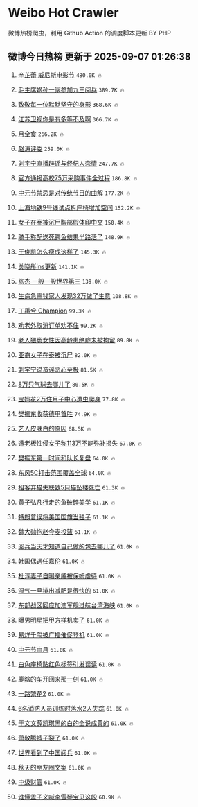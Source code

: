 # Weibo Hot Crawler 



微博热榜爬虫，利用 Github Action 的调度脚本更新 BY PHP 


## 微博今日热榜 更新于 2025-09-07 01:26:38 
1. [辛芷蕾 威尼斯电影节](https://s.weibo.com/weibo?q=%E8%BE%9B%E8%8A%B7%E8%95%BE%20%E5%A8%81%E5%B0%BC%E6%96%AF%E7%94%B5%E5%BD%B1%E8%8A%82&t=31&band_rank=1&Refer=top) `480.0K 🔥` 

1. [毛主席嫡孙一家参加九三阅兵](https://s.weibo.com/weibo?q=%23%E6%AF%9B%E4%B8%BB%E5%B8%AD%E5%AB%A1%E5%AD%99%E4%B8%80%E5%AE%B6%E5%8F%82%E5%8A%A0%E4%B9%9D%E4%B8%89%E9%98%85%E5%85%B5%23&t=31&band_rank=2&Refer=top) `389.7K 🔥` 

1. [致敬每一位默默坚守的身影](https://s.weibo.com/weibo?q=%23%E8%87%B4%E6%95%AC%E6%AF%8F%E4%B8%80%E4%BD%8D%E9%BB%98%E9%BB%98%E5%9D%9A%E5%AE%88%E7%9A%84%E8%BA%AB%E5%BD%B1%23&t=31&band_rank=3&Refer=top) `368.6K 🔥` 

1. [江苏卫视你是有多等不及啊](https://s.weibo.com/weibo?q=%E6%B1%9F%E8%8B%8F%E5%8D%AB%E8%A7%86%E4%BD%A0%E6%98%AF%E6%9C%89%E5%A4%9A%E7%AD%89%E4%B8%8D%E5%8F%8A%E5%95%8A&t=31&band_rank=4&Refer=top) `366.7K 🔥` 

1. [月全食](https://s.weibo.com/weibo?q=%E6%9C%88%E5%85%A8%E9%A3%9F&t=31&band_rank=5&Refer=top) `266.2K 🔥` 

1. [赵涛评委](https://s.weibo.com/weibo?q=%E8%B5%B5%E6%B6%9B%E8%AF%84%E5%A7%94&t=31&band_rank=6&Refer=top) `259.0K 🔥` 

1. [刘宇宁直播辟谣与经纪人恋情](https://s.weibo.com/weibo?q=%23%E5%88%98%E5%AE%87%E5%AE%81%E7%9B%B4%E6%92%AD%E8%BE%9F%E8%B0%A3%E4%B8%8E%E7%BB%8F%E7%BA%AA%E4%BA%BA%E6%81%8B%E6%83%85%23&t=31&band_rank=7&Refer=top) `247.7K 🔥` 

1. [官方通报高校75万采购事件全过程](https://s.weibo.com/weibo?q=%23%E5%AE%98%E6%96%B9%E9%80%9A%E6%8A%A5%E9%AB%98%E6%A0%A175%E4%B8%87%E9%87%87%E8%B4%AD%E4%BA%8B%E4%BB%B6%E5%85%A8%E8%BF%87%E7%A8%8B%23&t=31&band_rank=8&Refer=top) `186.8K 🔥` 

1. [中元节禁忌是对传统节日的曲解](https://s.weibo.com/weibo?q=%23%E4%B8%AD%E5%85%83%E8%8A%82%E7%A6%81%E5%BF%8C%E6%98%AF%E5%AF%B9%E4%BC%A0%E7%BB%9F%E8%8A%82%E6%97%A5%E7%9A%84%E6%9B%B2%E8%A7%A3%23&t=31&band_rank=9&Refer=top) `177.2K 🔥` 

1. [上海地铁9号线试点拆座椅增加空间](https://s.weibo.com/weibo?q=%23%E4%B8%8A%E6%B5%B7%E5%9C%B0%E9%93%819%E5%8F%B7%E7%BA%BF%E8%AF%95%E7%82%B9%E6%8B%86%E5%BA%A7%E6%A4%85%E5%A2%9E%E5%8A%A0%E7%A9%BA%E9%97%B4%23&t=31&band_rank=10&Refer=top) `152.2K 🔥` 

1. [女子在泰被沉尸胸部假体印中文](https://s.weibo.com/weibo?q=%23%E5%A5%B3%E5%AD%90%E5%9C%A8%E6%B3%B0%E8%A2%AB%E6%B2%89%E5%B0%B8%E8%83%B8%E9%83%A8%E5%81%87%E4%BD%93%E5%8D%B0%E4%B8%AD%E6%96%87%23&t=31&band_rank=11&Refer=top) `150.4K 🔥` 

1. [骑手称配送死鳄鱼结果半路活了](https://s.weibo.com/weibo?q=%23%E9%AA%91%E6%89%8B%E7%A7%B0%E9%85%8D%E9%80%81%E6%AD%BB%E9%B3%84%E9%B1%BC%E7%BB%93%E6%9E%9C%E5%8D%8A%E8%B7%AF%E6%B4%BB%E4%BA%86%23&t=31&band_rank=12&Refer=top) `148.9K 🔥` 

1. [王俊凯怎么瘦成这样了](https://s.weibo.com/weibo?q=%E7%8E%8B%E4%BF%8A%E5%87%AF%E6%80%8E%E4%B9%88%E7%98%A6%E6%88%90%E8%BF%99%E6%A0%B7%E4%BA%86&t=31&band_rank=13&Refer=top) `145.3K 🔥` 

1. [关晓彤ins更新](https://s.weibo.com/weibo?q=%E5%85%B3%E6%99%93%E5%BD%A4ins%E6%9B%B4%E6%96%B0&t=31&band_rank=14&Refer=top) `141.1K 🔥` 

1. [张杰 一般一般世界第三](https://s.weibo.com/weibo?q=%E5%BC%A0%E6%9D%B0%20%E4%B8%80%E8%88%AC%E4%B8%80%E8%88%AC%E4%B8%96%E7%95%8C%E7%AC%AC%E4%B8%89&t=31&band_rank=15&Refer=top) `139.0K 🔥` 

1. [生病急需钱家人发现32万做了生意](https://s.weibo.com/weibo?q=%23%E7%94%9F%E7%97%85%E6%80%A5%E9%9C%80%E9%92%B1%E5%AE%B6%E4%BA%BA%E5%8F%91%E7%8E%B032%E4%B8%87%E5%81%9A%E4%BA%86%E7%94%9F%E6%84%8F%23&t=31&band_rank=16&Refer=top) `108.8K 🔥` 

1. [丁禹兮 Champion](https://s.weibo.com/weibo?q=%E4%B8%81%E7%A6%B9%E5%85%AE%20Champion&t=31&band_rank=17&Refer=top) `99.3K 🔥` 

1. [劝老外取消订单劝不住](https://s.weibo.com/weibo?q=%23%E5%8A%9D%E8%80%81%E5%A4%96%E5%8F%96%E6%B6%88%E8%AE%A2%E5%8D%95%E5%8A%9D%E4%B8%8D%E4%BD%8F%23&t=31&band_rank=18&Refer=top) `99.2K 🔥` 

1. [老人猥亵女性因高龄患绝症未被拘留](https://s.weibo.com/weibo?q=%23%E8%80%81%E4%BA%BA%E7%8C%A5%E4%BA%B5%E5%A5%B3%E6%80%A7%E5%9B%A0%E9%AB%98%E9%BE%84%E6%82%A3%E7%BB%9D%E7%97%87%E6%9C%AA%E8%A2%AB%E6%8B%98%E7%95%99%23&t=31&band_rank=19&Refer=top) `89.8K 🔥` 

1. [亚裔女子在泰被沉尸](https://s.weibo.com/weibo?q=%23%E4%BA%9A%E8%A3%94%E5%A5%B3%E5%AD%90%E5%9C%A8%E6%B3%B0%E8%A2%AB%E6%B2%89%E5%B0%B8%23&t=31&band_rank=20&Refer=top) `82.0K 🔥` 

1. [刘宇宁说造谣恶心至极](https://s.weibo.com/weibo?q=%23%E5%88%98%E5%AE%87%E5%AE%81%E8%AF%B4%E9%80%A0%E8%B0%A3%E6%81%B6%E5%BF%83%E8%87%B3%E6%9E%81%23&t=31&band_rank=21&Refer=top) `81.5K 🔥` 

1. [8万只气球去哪儿了](https://s.weibo.com/weibo?q=%238%E4%B8%87%E5%8F%AA%E6%B0%94%E7%90%83%E5%8E%BB%E5%93%AA%E5%84%BF%E4%BA%86%23&t=31&band_rank=22&Refer=top) `80.5K 🔥` 

1. [宝妈花2万住月子中心遭虫爬身](https://s.weibo.com/weibo?q=%23%E5%AE%9D%E5%A6%88%E8%8A%B12%E4%B8%87%E4%BD%8F%E6%9C%88%E5%AD%90%E4%B8%AD%E5%BF%83%E9%81%AD%E8%99%AB%E7%88%AC%E8%BA%AB%23&t=31&band_rank=23&Refer=top) `77.8K 🔥` 

1. [樊振东收获德甲首胜](https://s.weibo.com/weibo?q=%23%E6%A8%8A%E6%8C%AF%E4%B8%9C%E6%94%B6%E8%8E%B7%E5%BE%B7%E7%94%B2%E9%A6%96%E8%83%9C%23&t=31&band_rank=24&Refer=top) `74.9K 🔥` 

1. [艺人皮肤白的原因](https://s.weibo.com/weibo?q=%23%E8%89%BA%E4%BA%BA%E7%9A%AE%E8%82%A4%E7%99%BD%E7%9A%84%E5%8E%9F%E5%9B%A0%23&t=31&band_rank=25&Refer=top) `68.5K 🔥` 

1. [遭老板性侵女子称113万不能弥补损失](https://s.weibo.com/weibo?q=%23%E9%81%AD%E8%80%81%E6%9D%BF%E6%80%A7%E4%BE%B5%E5%A5%B3%E5%AD%90%E7%A7%B0113%E4%B8%87%E4%B8%8D%E8%83%BD%E5%BC%A5%E8%A1%A5%E6%8D%9F%E5%A4%B1%23&t=31&band_rank=26&Refer=top) `67.0K 🔥` 

1. [樊振东第一时间和队长复盘](https://s.weibo.com/weibo?q=%23%E6%A8%8A%E6%8C%AF%E4%B8%9C%E7%AC%AC%E4%B8%80%E6%97%B6%E9%97%B4%E5%92%8C%E9%98%9F%E9%95%BF%E5%A4%8D%E7%9B%98%23&t=31&band_rank=27&Refer=top) `64.0K 🔥` 

1. [东风5C打击范围覆盖全球](https://s.weibo.com/weibo?q=%23%E4%B8%9C%E9%A3%8E5C%E6%89%93%E5%87%BB%E8%8C%83%E5%9B%B4%E8%A6%86%E7%9B%96%E5%85%A8%E7%90%83%23&t=31&band_rank=28&Refer=top) `64.0K 🔥` 

1. [租客弃猫失联致5只猫坠楼死亡](https://s.weibo.com/weibo?q=%23%E7%A7%9F%E5%AE%A2%E5%BC%83%E7%8C%AB%E5%A4%B1%E8%81%94%E8%87%B45%E5%8F%AA%E7%8C%AB%E5%9D%A0%E6%A5%BC%E6%AD%BB%E4%BA%A1%23&t=31&band_rank=29&Refer=top) `61.3K 🔥` 

1. [黄子弘凡行走的鱼破碎美学](https://s.weibo.com/weibo?q=%E9%BB%84%E5%AD%90%E5%BC%98%E5%87%A1%E8%A1%8C%E8%B5%B0%E7%9A%84%E9%B1%BC%E7%A0%B4%E7%A2%8E%E7%BE%8E%E5%AD%A6&t=31&band_rank=30&Refer=top) `61.1K 🔥` 

1. [特朗普误将美国国旗当毯子](https://s.weibo.com/weibo?q=%23%E7%89%B9%E6%9C%97%E6%99%AE%E8%AF%AF%E5%B0%86%E7%BE%8E%E5%9B%BD%E5%9B%BD%E6%97%97%E5%BD%93%E6%AF%AF%E5%AD%90%23&t=31&band_rank=31&Refer=top) `61.1K 🔥` 

1. [魏大勋抱赵今麦投篮](https://s.weibo.com/weibo?q=%23%E9%AD%8F%E5%A4%A7%E5%8B%8B%E6%8A%B1%E8%B5%B5%E4%BB%8A%E9%BA%A6%E6%8A%95%E7%AF%AE%23&t=31&band_rank=32&Refer=top) `61.1K 🔥` 

1. [阅兵当天才知道自己做的包去哪儿了](https://s.weibo.com/weibo?q=%23%E9%98%85%E5%85%B5%E5%BD%93%E5%A4%A9%E6%89%8D%E7%9F%A5%E9%81%93%E8%87%AA%E5%B7%B1%E5%81%9A%E7%9A%84%E5%8C%85%E5%8E%BB%E5%93%AA%E5%84%BF%E4%BA%86%23&t=31&band_rank=33&Refer=top) `61.0K 🔥` 

1. [韩国偶遇任嘉伦](https://s.weibo.com/weibo?q=%23%E9%9F%A9%E5%9B%BD%E5%81%B6%E9%81%87%E4%BB%BB%E5%98%89%E4%BC%A6%23&t=31&band_rank=34&Refer=top) `61.0K 🔥` 

1. [杜淳妻子自曝亲戚被保姆虐待](https://s.weibo.com/weibo?q=%23%E6%9D%9C%E6%B7%B3%E5%A6%BB%E5%AD%90%E8%87%AA%E6%9B%9D%E4%BA%B2%E6%88%9A%E8%A2%AB%E4%BF%9D%E5%A7%86%E8%99%90%E5%BE%85%23&t=31&band_rank=35&Refer=top) `61.0K 🔥` 

1. [湿气一旦排出减肥是很快的](https://s.weibo.com/weibo?q=%E6%B9%BF%E6%B0%94%E4%B8%80%E6%97%A6%E6%8E%92%E5%87%BA%E5%87%8F%E8%82%A5%E6%98%AF%E5%BE%88%E5%BF%AB%E7%9A%84&t=31&band_rank=36&Refer=top) `61.0K 🔥` 

1. [东部战区回应加澳军舰过航台湾海峡](https://s.weibo.com/weibo?q=%23%E4%B8%9C%E9%83%A8%E6%88%98%E5%8C%BA%E5%9B%9E%E5%BA%94%E5%8A%A0%E6%BE%B3%E5%86%9B%E8%88%B0%E8%BF%87%E8%88%AA%E5%8F%B0%E6%B9%BE%E6%B5%B7%E5%B3%A1%23&t=31&band_rank=37&Refer=top) `61.0K 🔥` 

1. [曝男明星把甲方样机卖了](https://s.weibo.com/weibo?q=%E6%9B%9D%E7%94%B7%E6%98%8E%E6%98%9F%E6%8A%8A%E7%94%B2%E6%96%B9%E6%A0%B7%E6%9C%BA%E5%8D%96%E4%BA%86&t=31&band_rank=38&Refer=top) `61.0K 🔥` 

1. [易烊千玺被广播催促登机](https://s.weibo.com/weibo?q=%E6%98%93%E7%83%8A%E5%8D%83%E7%8E%BA%E8%A2%AB%E5%B9%BF%E6%92%AD%E5%82%AC%E4%BF%83%E7%99%BB%E6%9C%BA&t=31&band_rank=39&Refer=top) `61.0K 🔥` 

1. [中元节血月](https://s.weibo.com/weibo?q=%23%E4%B8%AD%E5%85%83%E8%8A%82%E8%A1%80%E6%9C%88%23&t=31&band_rank=40&Refer=top) `61.0K 🔥` 

1. [白色座椅贴红色标签引发误读](https://s.weibo.com/weibo?q=%23%E7%99%BD%E8%89%B2%E5%BA%A7%E6%A4%85%E8%B4%B4%E7%BA%A2%E8%89%B2%E6%A0%87%E7%AD%BE%E5%BC%95%E5%8F%91%E8%AF%AF%E8%AF%BB%23&t=31&band_rank=41&Refer=top) `61.0K 🔥` 

1. [鹿晗的车开回来那一刻](https://s.weibo.com/weibo?q=%E9%B9%BF%E6%99%97%E7%9A%84%E8%BD%A6%E5%BC%80%E5%9B%9E%E6%9D%A5%E9%82%A3%E4%B8%80%E5%88%BB&t=31&band_rank=42&Refer=top) `61.0K 🔥` 

1. [一路繁花2](https://s.weibo.com/weibo?q=%23%E4%B8%80%E8%B7%AF%E7%B9%81%E8%8A%B12%23&t=31&band_rank=43&Refer=top) `61.0K 🔥` 

1. [6名消防人员训练时落水2人失踪](https://s.weibo.com/weibo?q=%236%E5%90%8D%E6%B6%88%E9%98%B2%E4%BA%BA%E5%91%98%E8%AE%AD%E7%BB%83%E6%97%B6%E8%90%BD%E6%B0%B42%E4%BA%BA%E5%A4%B1%E8%B8%AA%23&t=31&band_rank=44&Refer=top) `61.0K 🔥` 

1. [于文文薛凯琪黑的白的全说成黄的](https://s.weibo.com/weibo?q=%E4%BA%8E%E6%96%87%E6%96%87%E8%96%9B%E5%87%AF%E7%90%AA%E9%BB%91%E7%9A%84%E7%99%BD%E7%9A%84%E5%85%A8%E8%AF%B4%E6%88%90%E9%BB%84%E7%9A%84&t=31&band_rank=45&Refer=top) `61.0K 🔥` 

1. [萧敬腾裤子裂了](https://s.weibo.com/weibo?q=%23%E8%90%A7%E6%95%AC%E8%85%BE%E8%A3%A4%E5%AD%90%E8%A3%82%E4%BA%86%23&t=31&band_rank=46&Refer=top) `61.0K 🔥` 

1. [世界看到了中国阅兵](https://s.weibo.com/weibo?q=%23%E4%B8%96%E7%95%8C%E7%9C%8B%E5%88%B0%E4%BA%86%E4%B8%AD%E5%9B%BD%E9%98%85%E5%85%B5%23&t=31&band_rank=47&Refer=top) `61.0K 🔥` 

1. [秋天的朋友圈文案](https://s.weibo.com/weibo?q=%23%E7%A7%8B%E5%A4%A9%E7%9A%84%E6%9C%8B%E5%8F%8B%E5%9C%88%E6%96%87%E6%A1%88%23&t=31&band_rank=48&Refer=top) `61.0K 🔥` 

1. [中级财管](https://s.weibo.com/weibo?q=%E4%B8%AD%E7%BA%A7%E8%B4%A2%E7%AE%A1&t=31&band_rank=49&Refer=top) `61.0K 🔥` 

1. [谁懂孟子义喊李雪琴宝贝这段](https://s.weibo.com/weibo?q=%E8%B0%81%E6%87%82%E5%AD%9F%E5%AD%90%E4%B9%89%E5%96%8A%E6%9D%8E%E9%9B%AA%E7%90%B4%E5%AE%9D%E8%B4%9D%E8%BF%99%E6%AE%B5&t=31&band_rank=50&Refer=top) `60.9K 🔥` 

